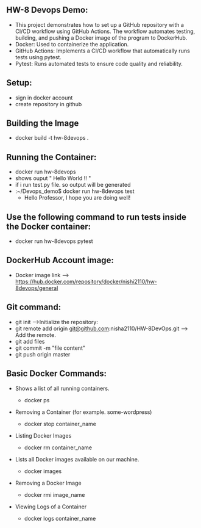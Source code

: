 ## HW-8 Devops Demo:
- This project demonstrates how to set up a GitHub repository with a CI/CD workflow using GitHub Actions. The workflow automates testing, building, and pushing a Docker image of the program to DockerHub.
- Docker: Used to containerize the application.
- GitHub Actions: Implements a CI/CD workflow that automatically runs tests using pytest.
- Pytest: Runs automated tests to ensure code quality and reliability.

## Setup:
- sign in  docker account
- create repository in github

## Building the Image
- docker build -t hw-8devops .
## Running the Container:
- docker run hw-8devops
- shows ouput " Hello World !! "
- if i run test.py file. so output will be generated
-  :~/Devops_demo$ docker run  hw-8devops test
   - Hello Professor, I hope you are doing well!

## Use the following command to run tests inside the Docker container:
   - docker run  hw-8devops pytest
## DockerHub Account image:
  - Docker image link --> https://hub.docker.com/repository/docker/nishi2110/hw-8devops/general
## Git command:
- git init  -->Initialize the repository:
- git remote add origin git@github.com:nisha2110/HW-8DevOps.git --> Add the remote.
- git add files
- git commit -m "file content"
- git push origin master


## Basic Docker Commands: 
- Shows a list of all running containers.
    - docker ps

- Removing a Container (for example. some-wordpress)
    - docker stop container_name 

- Listing Docker Images
    - docker rm container_name

- Lists all Docker images available on our machine.
    - docker images

- Removing a Docker Image
    - docker rmi image_name 

- Viewing Logs of a Container

    - docker logs container_name
